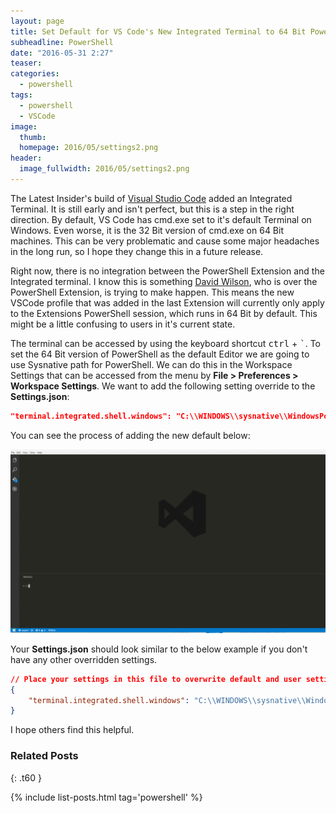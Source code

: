 ```yaml
---
layout: page
title: Set Default for VS Code's New Integrated Terminal to 64 Bit PowerShell 
subheadline: PowerShell
date: "2016-05-31 2:27"
teaser:
categories:
  - powershell
tags:
  - powershell
  - VSCode
image:
  thumb:
  homepage: 2016/05/settings2.png
header:
  image_fullwidth: 2016/05/settings2.png
---
```


The Latest Insider's build of [Visual Studio Code](https://code.visualstudio.com/insiders) added an Integrated Terminal. It is still early and isn't perfect, but this is a step in the right direction. By default, VS Code has cmd.exe set to it's default Terminal on Windows. Even worse, it is the 32 Bit version of cmd.exe on 64 Bit machines. This can be very problematic and cause some major headaches in the long run, so I hope they change this in a future release.

Right now, there is no integration between the PowerShell Extension and the Integrated terminal. I know this is something [David Wilson](https://twitter.com/daviwil), who is over the PowerShell Extension, is trying to make happen. This means the new VSCode profile that was added in the last Extension will currently only apply to the Extensions PowerShell session, which runs in 64 Bit by default. This might be a little confusing to users in it's current state.

The terminal can be accessed by using the keyboard shortcut <kbd>ctrl</kbd> + <kbd>`</kbd>. To set the 64 Bit version of PowerShell as the default Editor we are going to use Sysnative path for PowerShell. We can do this in the Workspace Settings that can be accessed from the menu by **File > Preferences > Workspace Settings**. We want to add the following setting override to the **Settings.json**:

```json
"terminal.integrated.shell.windows": "C:\\WINDOWS\\sysnative\\WindowsPowerShell\\v1.0\\powershell.exe"
```

You can see the process of adding the new default below:

![Set Default Terminal](/images/2016/05/64bitPS.gif)

Your **Settings.json** should look similar to the below example if you don't have any other overridden settings.

```json
// Place your settings in this file to overwrite default and user settings.
{
    "terminal.integrated.shell.windows": "C:\\WINDOWS\\sysnative\\WindowsPowerShell\\v1.0\\powershell.exe"
}
```

I hope others find this helpful.


### Related Posts
{: .t60 }

{% include list-posts.html tag='powershell' %}
